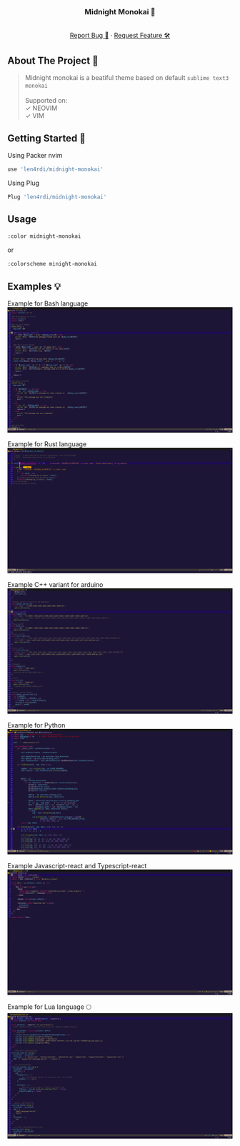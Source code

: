 <div id="top"></div>

<!-- PROJECT LOGO -->
<br />
<div align="center">
  <h3 align="center">Midnight Monokai 🍇</h3>
  <p align="center">
    <br />
    <a href="https://github.com/len4rdi/frost-pkg/issues">Report Bug 🐞</a>
    ·
    <a href="https://github.com/len4rdi/frost-pkg/issues">Request Feature 🛠</a>
  </p>
</div>

<!-- ABOUT THE PROJECT -->
## About The Project 👋
> Midnight monokai is a beatiful theme based on default `sublime text3 monokai`<br><br>
Supported on:<br>
✓ NEOVIM<br>
✓ VIM

<!-- GETTING STARTED -->
<div id="getting-started">

## Getting Started 🚀

Using Packer nvim
```sh
use 'len4rdi/midnight-monokai'
```
Using Plug
```sh
Plug 'len4rdi/midnight-monokai'
```
## Usage

```sh
:color midnight-monokai
```
or
```sh
:colorscheme minight-monokai
```

## Examples 💡

Example for Bash language
<img src="images/i3_screenshot_2023-01-29-11-52-57.png" alt="Main banner" >

Example for Rust language
<img src="images/i3_screenshot_2023-01-29-11-49-07.png" alt="Main banner" >

Example C++ variant for arduino
<img src="images/i3_screenshot_2023-01-29-11-53-22.png" alt="Main banner" >


Example for Python
<img src="images/i3_screenshot_2023-01-29-11-54-20.png" alt="Main banner" >


Example Javascript-react and Typescript-react
<img src="images/i3_screenshot_2023-01-29-11-56-56.png" alt="Main banner" >


Example for Lua language 🌕
<img src="images/i3_screenshot_2023-01-29-11-57-34.png" alt="Main banner" >
